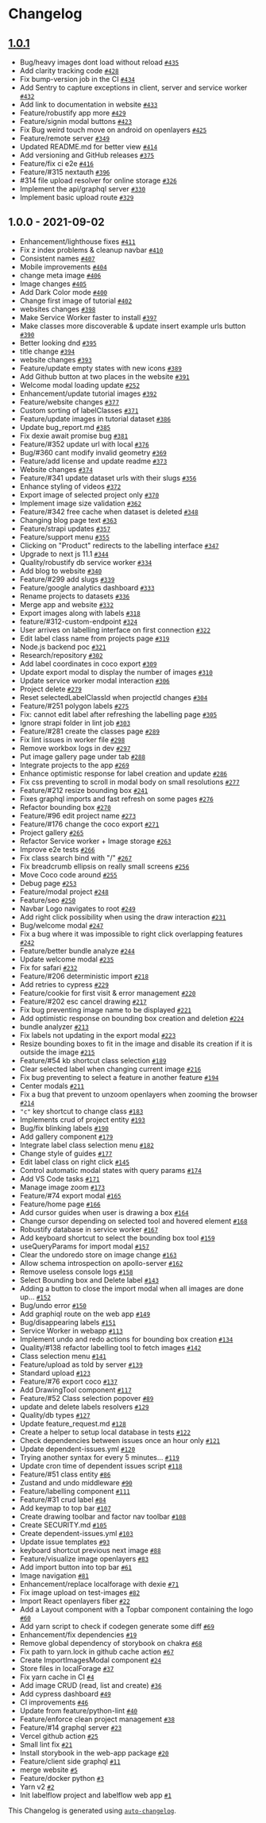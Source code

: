 # Changelog

## [1.0.1](https://github.com/Labelflow/labelflow/compare/1.0.0...1.0.1)

- Bug/heavy images dont load without reload [`#435`](https://github.com/Labelflow/labelflow/pull/435)
- Add clarity tracking code [`#428`](https://github.com/Labelflow/labelflow/pull/428)
- Fix bump-version job in the CI [`#434`](https://github.com/Labelflow/labelflow/pull/434)
- Add Sentry to capture exceptions in client, server and service worker [`#432`](https://github.com/Labelflow/labelflow/pull/432)
- Add link to documentation in website [`#433`](https://github.com/Labelflow/labelflow/pull/433)
- Feature/robustify app more [`#429`](https://github.com/Labelflow/labelflow/pull/429)
- Feature/signin modal buttons [`#423`](https://github.com/Labelflow/labelflow/pull/423)
- Fix Bug weird touch move on android on openlayers [`#425`](https://github.com/Labelflow/labelflow/pull/425)
- Feature/remote server [`#349`](https://github.com/Labelflow/labelflow/pull/349)
- Updated README.md for better view [`#414`](https://github.com/Labelflow/labelflow/pull/414)
- Add versioning and GitHub releases [`#375`](https://github.com/Labelflow/labelflow/pull/375)
- Feature/fix ci e2e [`#416`](https://github.com/Labelflow/labelflow/pull/416)
- Feature/#315 nextauth [`#396`](https://github.com/Labelflow/labelflow/pull/396)
- #314 file upload resolver for online storage [`#326`](https://github.com/Labelflow/labelflow/pull/326)
- Implement the api/graphql server [`#330`](https://github.com/Labelflow/labelflow/pull/330)
- Implement basic upload route [`#329`](https://github.com/Labelflow/labelflow/pull/329)
## 1.0.0 - 2021-09-02

- Enhancement/lighthouse fixes [`#411`](https://github.com/Labelflow/labelflow/pull/411)
- Fix z index problems & cleanup navbar [`#410`](https://github.com/Labelflow/labelflow/pull/410)
- Consistent names [`#407`](https://github.com/Labelflow/labelflow/pull/407)
- Mobile improvements [`#404`](https://github.com/Labelflow/labelflow/pull/404)
- change meta image [`#406`](https://github.com/Labelflow/labelflow/pull/406)
- Image changes [`#405`](https://github.com/Labelflow/labelflow/pull/405)
- Add Dark Color mode [`#400`](https://github.com/Labelflow/labelflow/pull/400)
- Change first image of tutorial [`#402`](https://github.com/Labelflow/labelflow/pull/402)
- websites changes [`#398`](https://github.com/Labelflow/labelflow/pull/398)
- Make Service Worker faster to install [`#397`](https://github.com/Labelflow/labelflow/pull/397)
- Make classes more discoverable & update insert example urls button [`#390`](https://github.com/Labelflow/labelflow/pull/390)
- Better looking dnd [`#395`](https://github.com/Labelflow/labelflow/pull/395)
- title change [`#394`](https://github.com/Labelflow/labelflow/pull/394)
- website changes [`#393`](https://github.com/Labelflow/labelflow/pull/393)
- Feature/update empty states with new icons [`#389`](https://github.com/Labelflow/labelflow/pull/389)
- Add Github button at two places in the website [`#391`](https://github.com/Labelflow/labelflow/pull/391)
- Welcome modal loading update [`#252`](https://github.com/Labelflow/labelflow/pull/252)
- Enhancement/update tutorial images [`#392`](https://github.com/Labelflow/labelflow/pull/392)
- Feature/website changes [`#377`](https://github.com/Labelflow/labelflow/pull/377)
- Custom sorting of labelClasses [`#371`](https://github.com/Labelflow/labelflow/pull/371)
- Feature/update images in tutorial dataset [`#386`](https://github.com/Labelflow/labelflow/pull/386)
- Update bug_report.md [`#385`](https://github.com/Labelflow/labelflow/pull/385)
- Fix dexie await promise bug [`#381`](https://github.com/Labelflow/labelflow/pull/381)
- Feature/#352 update url with local [`#376`](https://github.com/Labelflow/labelflow/pull/376)
- Bug/#360 cant modify invalid geometry [`#369`](https://github.com/Labelflow/labelflow/pull/369)
- Feature/add license and update readme [`#373`](https://github.com/Labelflow/labelflow/pull/373)
- Website changes [`#374`](https://github.com/Labelflow/labelflow/pull/374)
- Feature/#341 update dataset urls with their slugs [`#356`](https://github.com/Labelflow/labelflow/pull/356)
- Enhance styling of videos [`#372`](https://github.com/Labelflow/labelflow/pull/372)
- Export image of selected project only [`#370`](https://github.com/Labelflow/labelflow/pull/370)
- Implement image size validation [`#362`](https://github.com/Labelflow/labelflow/pull/362)
- Feature/#342 free cache when dataset is deleted [`#348`](https://github.com/Labelflow/labelflow/pull/348)
- Changing blog page text [`#363`](https://github.com/Labelflow/labelflow/pull/363)
- Feature/strapi updates [`#357`](https://github.com/Labelflow/labelflow/pull/357)
- Feature/support menu [`#355`](https://github.com/Labelflow/labelflow/pull/355)
- Clicking on "Product" redirects to the labelling interface [`#347`](https://github.com/Labelflow/labelflow/pull/347)
- Upgrade to next js 11.1 [`#344`](https://github.com/Labelflow/labelflow/pull/344)
- Quality/robustify db service worker [`#334`](https://github.com/Labelflow/labelflow/pull/334)
- Add blog to website [`#340`](https://github.com/Labelflow/labelflow/pull/340)
- Feature/#299 add slugs [`#339`](https://github.com/Labelflow/labelflow/pull/339)
- Feature/google analytics dashboard [`#333`](https://github.com/Labelflow/labelflow/pull/333)
- Rename projects to datasets [`#336`](https://github.com/Labelflow/labelflow/pull/336)
- Merge app and website [`#332`](https://github.com/Labelflow/labelflow/pull/332)
- Export images along with labels [`#318`](https://github.com/Labelflow/labelflow/pull/318)
- feature/#312-custom-endpoint [`#324`](https://github.com/Labelflow/labelflow/pull/324)
- User arrives on labelling interface on first connection [`#322`](https://github.com/Labelflow/labelflow/pull/322)
- Edit label class name from projects page [`#319`](https://github.com/Labelflow/labelflow/pull/319)
- Node.js backend poc [`#321`](https://github.com/Labelflow/labelflow/pull/321)
- Research/repository [`#302`](https://github.com/Labelflow/labelflow/pull/302)
- Add label coordinates in coco export [`#309`](https://github.com/Labelflow/labelflow/pull/309)
- Update export modal to display the number of images [`#310`](https://github.com/Labelflow/labelflow/pull/310)
- Update service worker modal interaction [`#306`](https://github.com/Labelflow/labelflow/pull/306)
- Project delete [`#279`](https://github.com/Labelflow/labelflow/pull/279)
- Reset selectedLabelClassId when projectId changes [`#304`](https://github.com/Labelflow/labelflow/pull/304)
- Feature/#251 polygon labels [`#275`](https://github.com/Labelflow/labelflow/pull/275)
- Fix: cannot edit label after refreshing the labelling page [`#305`](https://github.com/Labelflow/labelflow/pull/305)
- Ignore strapi folder in lint job [`#303`](https://github.com/Labelflow/labelflow/pull/303)
- Feature/#281 create the classes page [`#289`](https://github.com/Labelflow/labelflow/pull/289)
- Fix lint issues in worker file [`#298`](https://github.com/Labelflow/labelflow/pull/298)
- Remove workbox logs in dev [`#297`](https://github.com/Labelflow/labelflow/pull/297)
- Put image gallery page under tab [`#288`](https://github.com/Labelflow/labelflow/pull/288)
- Integrate projects to the app [`#269`](https://github.com/Labelflow/labelflow/pull/269)
- Enhance optimistic response for label creation and update [`#286`](https://github.com/Labelflow/labelflow/pull/286)
- Fix css preventing to scroll in modal body on small resolutions [`#277`](https://github.com/Labelflow/labelflow/pull/277)
- Feature/#212 resize bounding box [`#241`](https://github.com/Labelflow/labelflow/pull/241)
- Fixes graphql imports and fast refresh on some pages [`#276`](https://github.com/Labelflow/labelflow/pull/276)
- Refactor bounding box [`#270`](https://github.com/Labelflow/labelflow/pull/270)
- Feature/#96 edit project name [`#273`](https://github.com/Labelflow/labelflow/pull/273)
- Feature/#176 change the coco export [`#271`](https://github.com/Labelflow/labelflow/pull/271)
- Project gallery [`#265`](https://github.com/Labelflow/labelflow/pull/265)
- Refactor Service worker + Image storage [`#263`](https://github.com/Labelflow/labelflow/pull/263)
- Improve e2e tests [`#266`](https://github.com/Labelflow/labelflow/pull/266)
- Fix class search bind with "/" [`#267`](https://github.com/Labelflow/labelflow/pull/267)
- Fix breadcrumb ellipsis on really small screens [`#256`](https://github.com/Labelflow/labelflow/pull/256)
- Move Coco code around [`#255`](https://github.com/Labelflow/labelflow/pull/255)
- Debug page [`#253`](https://github.com/Labelflow/labelflow/pull/253)
- Feature/modal project [`#248`](https://github.com/Labelflow/labelflow/pull/248)
- Feature/seo [`#250`](https://github.com/Labelflow/labelflow/pull/250)
- Navbar Logo navigates to root [`#249`](https://github.com/Labelflow/labelflow/pull/249)
- Add right click possibility when using the draw interaction [`#231`](https://github.com/Labelflow/labelflow/pull/231)
- Bug/welcome modal [`#247`](https://github.com/Labelflow/labelflow/pull/247)
- Fix a bug where it was impossible to right click overlapping features [`#242`](https://github.com/Labelflow/labelflow/pull/242)
- Feature/better bundle analyze [`#244`](https://github.com/Labelflow/labelflow/pull/244)
- Update welcome modal [`#235`](https://github.com/Labelflow/labelflow/pull/235)
- Fix for safari [`#232`](https://github.com/Labelflow/labelflow/pull/232)
- Feature/#206 deterministic import [`#218`](https://github.com/Labelflow/labelflow/pull/218)
- Add retries to cypress [`#229`](https://github.com/Labelflow/labelflow/pull/229)
- Feature/cookie for first visit & error management [`#220`](https://github.com/Labelflow/labelflow/pull/220)
- Feature/#202 esc cancel drawing [`#217`](https://github.com/Labelflow/labelflow/pull/217)
-  Fix bug preventing image name to be displayed [`#221`](https://github.com/Labelflow/labelflow/pull/221)
- Add optimistic response on bounding box creation and deletion [`#224`](https://github.com/Labelflow/labelflow/pull/224)
- bundle analyzer [`#213`](https://github.com/Labelflow/labelflow/pull/213)
- Fix labels not updating in the export modal [`#223`](https://github.com/Labelflow/labelflow/pull/223)
- Resize bounding boxes to fit in the image and disable its creation if it is outside the image [`#215`](https://github.com/Labelflow/labelflow/pull/215)
- Feature/#54 kb shortcut class selection [`#189`](https://github.com/Labelflow/labelflow/pull/189)
- Clear selected label when changing current image [`#216`](https://github.com/Labelflow/labelflow/pull/216)
- Fix bug preventing to select a feature in another feature [`#194`](https://github.com/Labelflow/labelflow/pull/194)
- Center modals [`#211`](https://github.com/Labelflow/labelflow/pull/211)
- Fix a bug that prevent to unzoom openlayers when zooming the browser [`#214`](https://github.com/Labelflow/labelflow/pull/214)
- `"c"` key shortcut to change class [`#183`](https://github.com/Labelflow/labelflow/pull/183)
- Implements crud of project entity [`#193`](https://github.com/Labelflow/labelflow/pull/193)
- Bug/fix blinking labels [`#190`](https://github.com/Labelflow/labelflow/pull/190)
- Add gallery component [`#179`](https://github.com/Labelflow/labelflow/pull/179)
- Integrate label class selection menu [`#182`](https://github.com/Labelflow/labelflow/pull/182)
- Change style of guides [`#177`](https://github.com/Labelflow/labelflow/pull/177)
- Edit label class on right click [`#145`](https://github.com/Labelflow/labelflow/pull/145)
- Control automatic modal states with query params [`#174`](https://github.com/Labelflow/labelflow/pull/174)
- Add VS Code tasks [`#171`](https://github.com/Labelflow/labelflow/pull/171)
- Manage image zoom [`#173`](https://github.com/Labelflow/labelflow/pull/173)
- Feature/#74 export modal [`#165`](https://github.com/Labelflow/labelflow/pull/165)
- Feature/home page [`#166`](https://github.com/Labelflow/labelflow/pull/166)
- Add cursor guides when user is drawing a box [`#164`](https://github.com/Labelflow/labelflow/pull/164)
- Change cursor depending on selected tool and hovered element [`#168`](https://github.com/Labelflow/labelflow/pull/168)
- Robustify database in service worker [`#167`](https://github.com/Labelflow/labelflow/pull/167)
- Add keyboard shortcut to select the bounding box tool [`#159`](https://github.com/Labelflow/labelflow/pull/159)
- useQueryParams for import modal [`#157`](https://github.com/Labelflow/labelflow/pull/157)
- Clear the undoredo store on image change [`#163`](https://github.com/Labelflow/labelflow/pull/163)
- Allow schema introspection on apollo-server [`#162`](https://github.com/Labelflow/labelflow/pull/162)
- Remove useless console logs [`#158`](https://github.com/Labelflow/labelflow/pull/158)
- Select Bounding box and Delete label [`#143`](https://github.com/Labelflow/labelflow/pull/143)
- Adding a button to close the import modal when all images are done up… [`#152`](https://github.com/Labelflow/labelflow/pull/152)
- Bug/undo error [`#150`](https://github.com/Labelflow/labelflow/pull/150)
- Add graphiql route on the web app [`#149`](https://github.com/Labelflow/labelflow/pull/149)
- Bug/disappearing labels [`#151`](https://github.com/Labelflow/labelflow/pull/151)
- Service Worker in webapp [`#113`](https://github.com/Labelflow/labelflow/pull/113)
- Implement undo and redo actions for bounding box creation [`#134`](https://github.com/Labelflow/labelflow/pull/134)
- Quality/#138 refactor labelling tool to fetch images [`#142`](https://github.com/Labelflow/labelflow/pull/142)
- Class selection menu [`#141`](https://github.com/Labelflow/labelflow/pull/141)
- Feature/upload as told by server [`#139`](https://github.com/Labelflow/labelflow/pull/139)
- Standard upload [`#123`](https://github.com/Labelflow/labelflow/pull/123)
- Feature/#76 export coco [`#137`](https://github.com/Labelflow/labelflow/pull/137)
- Add DrawingTool component [`#117`](https://github.com/Labelflow/labelflow/pull/117)
- Feature/#52 Class selection popover [`#89`](https://github.com/Labelflow/labelflow/pull/89)
- update and delete labels resolvers [`#129`](https://github.com/Labelflow/labelflow/pull/129)
- Quality/db types [`#127`](https://github.com/Labelflow/labelflow/pull/127)
- Update feature_request.md [`#128`](https://github.com/Labelflow/labelflow/pull/128)
- Create a helper to setup local database in tests [`#122`](https://github.com/Labelflow/labelflow/pull/122)
- Check dependencies between issues once an hour only [`#121`](https://github.com/Labelflow/labelflow/pull/121)
- Update dependent-issues.yml [`#120`](https://github.com/Labelflow/labelflow/pull/120)
- Trying another syntax for every 5 minutes... [`#119`](https://github.com/Labelflow/labelflow/pull/119)
- Update cron time of dependent issues script [`#118`](https://github.com/Labelflow/labelflow/pull/118)
- Feature/#51 class entity [`#86`](https://github.com/Labelflow/labelflow/pull/86)
- Zustand and undo middleware [`#90`](https://github.com/Labelflow/labelflow/pull/90)
- Feature/labelling component [`#111`](https://github.com/Labelflow/labelflow/pull/111)
- Feature/#31 crud label [`#84`](https://github.com/Labelflow/labelflow/pull/84)
- Add keymap to top bar [`#107`](https://github.com/Labelflow/labelflow/pull/107)
- Create drawing toolbar and factor nav toolbar [`#108`](https://github.com/Labelflow/labelflow/pull/108)
- Create SECURITY.md [`#105`](https://github.com/Labelflow/labelflow/pull/105)
- Create dependent-issues.yml [`#103`](https://github.com/Labelflow/labelflow/pull/103)
- Update issue templates [`#93`](https://github.com/Labelflow/labelflow/pull/93)
- keyboard shortcut previous next image [`#88`](https://github.com/Labelflow/labelflow/pull/88)
- Feature/visualize image openlayers [`#83`](https://github.com/Labelflow/labelflow/pull/83)
- Add import button into top bar [`#61`](https://github.com/Labelflow/labelflow/pull/61)
- Image navigation [`#81`](https://github.com/Labelflow/labelflow/pull/81)
- Enhancement/replace localforage with dexie [`#71`](https://github.com/Labelflow/labelflow/pull/71)
- Fix image upload on test-images [`#82`](https://github.com/Labelflow/labelflow/pull/82)
- Import React openlayers fiber [`#22`](https://github.com/Labelflow/labelflow/pull/22)
- Add a Layout component with a Topbar component containing the logo [`#60`](https://github.com/Labelflow/labelflow/pull/60)
- Add yarn script to check if codegen generate some diff [`#69`](https://github.com/Labelflow/labelflow/pull/69)
- Enhancement/fix dependencies [`#19`](https://github.com/Labelflow/labelflow/pull/19)
- Remove global dependency of storybook on chakra [`#68`](https://github.com/Labelflow/labelflow/pull/68)
- Fix path to yarn.lock in github cache action [`#67`](https://github.com/Labelflow/labelflow/pull/67)
- Create ImportImagesModal component [`#24`](https://github.com/Labelflow/labelflow/pull/24)
- Store files in localForage [`#37`](https://github.com/Labelflow/labelflow/pull/37)
- Fix yarn cache in CI [`#4`](https://github.com/Labelflow/labelflow/pull/4)
- Add image CRUD (read, list and create) [`#36`](https://github.com/Labelflow/labelflow/pull/36)
- Add cypress dashboard [`#49`](https://github.com/Labelflow/labelflow/pull/49)
- CI improvements  [`#46`](https://github.com/Labelflow/labelflow/pull/46)
- Update from feature/python-lint [`#40`](https://github.com/Labelflow/labelflow/pull/40)
- Feature/enforce clean project management [`#38`](https://github.com/Labelflow/labelflow/pull/38)
- Feature/#14 graphql server [`#23`](https://github.com/Labelflow/labelflow/pull/23)
- Vercel github action [`#25`](https://github.com/Labelflow/labelflow/pull/25)
- Small lint fix [`#21`](https://github.com/Labelflow/labelflow/pull/21)
- Install storybook in the web-app package [`#20`](https://github.com/Labelflow/labelflow/pull/20)
- Feature/client side graphql [`#11`](https://github.com/Labelflow/labelflow/pull/11)
- merge website [`#5`](https://github.com/Labelflow/labelflow/pull/5)
- Feature/docker python [`#3`](https://github.com/Labelflow/labelflow/pull/3)
- Yarn v2 [`#2`](https://github.com/Labelflow/labelflow/pull/2)
- Init labelflow project and labelflow web app [`#1`](https://github.com/Labelflow/labelflow/pull/1)

This Changelog is generated using [`auto-changelog`](https://github.com/CookPete/auto-changelog).
